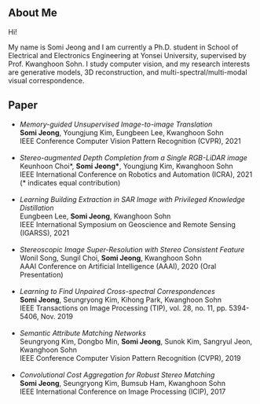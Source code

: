 ## About Me

Hi! 

My name is Somi Jeong and I am currently a Ph.D. student in School of Electrical and Electronics Engineering at Yonsei University, supervised by Prof. Kwanghoon Sohn. 
I study computer vision, and my research interests are generative models, 3D reconstruction, and multi-spectral/multi-modal visual correspondence.


## Paper

*   *Memory-guided Unsupervised Image-to-image Translation* <br> **Somi Jeong**, Youngjung Kim, Eungbeen Lee, Kwanghoon Sohn<br>IEEE Conference Computer Vision Pattern Recognition (CVPR), 2021 <br><br>
*   *Stereo-augmented Depth Completion from a Single RGB-LiDAR image*<br>Keunhoon Choi\*, **Somi Jeong\***, Youngjung Kim, Kwanghoon Sohn<br>IEEE International Conference on Robotics and Automation (ICRA), 2021 (* indicates equal contribution)
<br><br>
*   *Learning Building Extraction in SAR Image with Privileged Knowledge Distillation*<br>Eungbeen Lee, **Somi Jeong**, Kwanghoon Sohn<br>IEEE International Symposium on Geoscience and Remote Sensing (IGARSS), 2021<br><br>
*   *Stereoscopic Image Super-Resolution with Stereo Consistent Feature*<br>Wonil Song, Sungil Choi, **Somi Jeong**, Kwanghoon Sohn<br>AAAI Conference on Artificial Intelligence (AAAI), 2020 (Oral Presentation)<br><br>
*   *Learning to Find Unpaired Cross-spectral Correspondences*<br>**Somi Jeong**, Seungryong Kim, Kihong Park, Kwanghoon Sohn<br>IEEE Transactions on Image Processing (TIP), vol. 28, no. 11, pp. 5394- 5406, Nov. 2019<br><br>
*   *Semantic Attribute Matching Networks*<br>Seungryong Kim, Dongbo Min, **Somi Jeong**, Sunok Kim, Sangryul Jeon, Kwanghoon Sohn<br>IEEE Conference Computer Vision Pattern Recognition (CVPR), 2019<br><br>
*   *Convolutional Cost Aggregation for Robust Stereo Matching*<br>**Somi Jeong**, Seungryong Kim, Bumsub Ham, Kwanghoon Sohn<br>IEEE International Conference on Image Processing (ICIP), 2017


